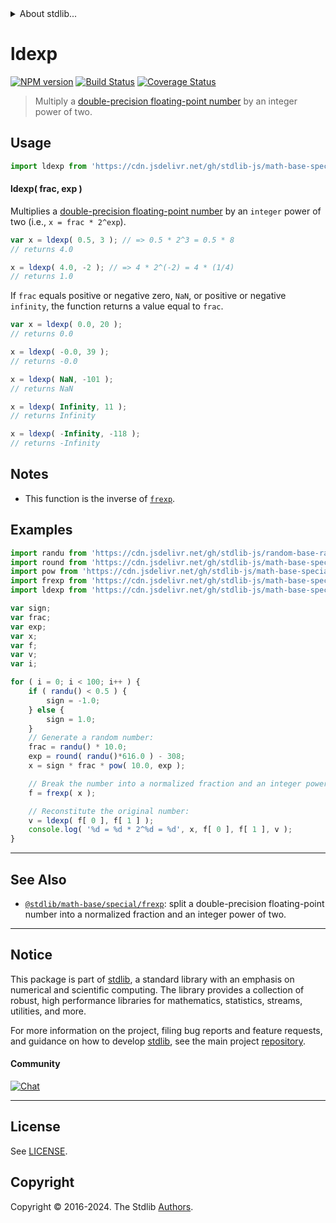 <!--

@license Apache-2.0

Copyright (c) 2022 The Stdlib Authors.

Licensed under the Apache License, Version 2.0 (the "License");
you may not use this file except in compliance with the License.
You may obtain a copy of the License at

   http://www.apache.org/licenses/LICENSE-2.0

Unless required by applicable law or agreed to in writing, software
distributed under the License is distributed on an "AS IS" BASIS,
WITHOUT WARRANTIES OR CONDITIONS OF ANY KIND, either express or implied.
See the License for the specific language governing permissions and
limitations under the License.

-->


<details>
  <summary>
    About stdlib...
  </summary>
  <p>We believe in a future in which the web is a preferred environment for numerical computation. To help realize this future, we've built stdlib. stdlib is a standard library, with an emphasis on numerical and scientific computation, written in JavaScript (and C) for execution in browsers and in Node.js.</p>
  <p>The library is fully decomposable, being architected in such a way that you can swap out and mix and match APIs and functionality to cater to your exact preferences and use cases.</p>
  <p>When you use stdlib, you can be absolutely certain that you are using the most thorough, rigorous, well-written, studied, documented, tested, measured, and high-quality code out there.</p>
  <p>To join us in bringing numerical computing to the web, get started by checking us out on <a href="https://github.com/stdlib-js/stdlib">GitHub</a>, and please consider <a href="https://opencollective.com/stdlib">financially supporting stdlib</a>. We greatly appreciate your continued support!</p>
</details>

# ldexp

[![NPM version][npm-image]][npm-url] [![Build Status][test-image]][test-url] [![Coverage Status][coverage-image]][coverage-url] <!-- [![dependencies][dependencies-image]][dependencies-url] -->

> Multiply a [double-precision floating-point number][ieee754] by an integer power of two.



<section class="usage">

## Usage

```javascript
import ldexp from 'https://cdn.jsdelivr.net/gh/stdlib-js/math-base-special-ldexp@v0.2.1-deno/mod.js';
```

#### ldexp( frac, exp )

Multiplies a [double-precision floating-point number][ieee754] by an `integer` power of two (i.e., `x = frac * 2^exp`).

```javascript
var x = ldexp( 0.5, 3 ); // => 0.5 * 2^3 = 0.5 * 8
// returns 4.0

x = ldexp( 4.0, -2 ); // => 4 * 2^(-2) = 4 * (1/4)
// returns 1.0
```

If `frac` equals positive or negative zero, `NaN`, or positive or negative `infinity`, the function returns a value equal to `frac`.

```javascript
var x = ldexp( 0.0, 20 );
// returns 0.0

x = ldexp( -0.0, 39 );
// returns -0.0

x = ldexp( NaN, -101 );
// returns NaN

x = ldexp( Infinity, 11 );
// returns Infinity

x = ldexp( -Infinity, -118 );
// returns -Infinity
```

<section class="usage">

<section class="notes">

## Notes

-   This function is the inverse of [`frexp`][@stdlib/math/base/special/frexp].

</section>

<!-- /.notes -->

<section class="examples">

## Examples

<!-- eslint no-undef: "error" -->

```javascript
import randu from 'https://cdn.jsdelivr.net/gh/stdlib-js/random-base-randu@deno/mod.js';
import round from 'https://cdn.jsdelivr.net/gh/stdlib-js/math-base-special-round@deno/mod.js';
import pow from 'https://cdn.jsdelivr.net/gh/stdlib-js/math-base-special-pow@deno/mod.js';
import frexp from 'https://cdn.jsdelivr.net/gh/stdlib-js/math-base-special-frexp@deno/mod.js';
import ldexp from 'https://cdn.jsdelivr.net/gh/stdlib-js/math-base-special-ldexp@v0.2.1-deno/mod.js';

var sign;
var frac;
var exp;
var x;
var f;
var v;
var i;

for ( i = 0; i < 100; i++ ) {
    if ( randu() < 0.5 ) {
        sign = -1.0;
    } else {
        sign = 1.0;
    }
    // Generate a random number:
    frac = randu() * 10.0;
    exp = round( randu()*616.0 ) - 308;
    x = sign * frac * pow( 10.0, exp );

    // Break the number into a normalized fraction and an integer power of two:
    f = frexp( x );

    // Reconstitute the original number:
    v = ldexp( f[ 0 ], f[ 1 ] );
    console.log( '%d = %d * 2^%d = %d', x, f[ 0 ], f[ 1 ], v );
}
```

</section>

<!-- /.examples -->

<!-- C interface documentation. -->



<!-- Section for related `stdlib` packages. Do not manually edit this section, as it is automatically populated. -->

<section class="related">

* * *

## See Also

-   <span class="package-name">[`@stdlib/math-base/special/frexp`][@stdlib/math/base/special/frexp]</span><span class="delimiter">: </span><span class="description">split a double-precision floating-point number into a normalized fraction and an integer power of two.</span>

</section>

<!-- /.related -->

<!-- Section for all links. Make sure to keep an empty line after the `section` element and another before the `/section` close. -->


<section class="main-repo" >

* * *

## Notice

This package is part of [stdlib][stdlib], a standard library with an emphasis on numerical and scientific computing. The library provides a collection of robust, high performance libraries for mathematics, statistics, streams, utilities, and more.

For more information on the project, filing bug reports and feature requests, and guidance on how to develop [stdlib][stdlib], see the main project [repository][stdlib].

#### Community

[![Chat][chat-image]][chat-url]

---

## License

See [LICENSE][stdlib-license].


## Copyright

Copyright &copy; 2016-2024. The Stdlib [Authors][stdlib-authors].

</section>

<!-- /.stdlib -->

<!-- Section for all links. Make sure to keep an empty line after the `section` element and another before the `/section` close. -->

<section class="links">

[npm-image]: http://img.shields.io/npm/v/@stdlib/math-base-special-ldexp.svg
[npm-url]: https://npmjs.org/package/@stdlib/math-base-special-ldexp

[test-image]: https://github.com/stdlib-js/math-base-special-ldexp/actions/workflows/test.yml/badge.svg?branch=v0.2.1
[test-url]: https://github.com/stdlib-js/math-base-special-ldexp/actions/workflows/test.yml?query=branch:v0.2.1

[coverage-image]: https://img.shields.io/codecov/c/github/stdlib-js/math-base-special-ldexp/main.svg
[coverage-url]: https://codecov.io/github/stdlib-js/math-base-special-ldexp?branch=main

<!--

[dependencies-image]: https://img.shields.io/david/stdlib-js/math-base-special-ldexp.svg
[dependencies-url]: https://david-dm.org/stdlib-js/math-base-special-ldexp/main

-->

[chat-image]: https://img.shields.io/gitter/room/stdlib-js/stdlib.svg
[chat-url]: https://app.gitter.im/#/room/#stdlib-js_stdlib:gitter.im

[stdlib]: https://github.com/stdlib-js/stdlib

[stdlib-authors]: https://github.com/stdlib-js/stdlib/graphs/contributors

[umd]: https://github.com/umdjs/umd
[es-module]: https://developer.mozilla.org/en-US/docs/Web/JavaScript/Guide/Modules

[deno-url]: https://github.com/stdlib-js/math-base-special-ldexp/tree/deno
[deno-readme]: https://github.com/stdlib-js/math-base-special-ldexp/blob/deno/README.md
[umd-url]: https://github.com/stdlib-js/math-base-special-ldexp/tree/umd
[umd-readme]: https://github.com/stdlib-js/math-base-special-ldexp/blob/umd/README.md
[esm-url]: https://github.com/stdlib-js/math-base-special-ldexp/tree/esm
[esm-readme]: https://github.com/stdlib-js/math-base-special-ldexp/blob/esm/README.md
[branches-url]: https://github.com/stdlib-js/math-base-special-ldexp/blob/main/branches.md

[stdlib-license]: https://raw.githubusercontent.com/stdlib-js/math-base-special-ldexp/main/LICENSE

[ieee754]: https://en.wikipedia.org/wiki/IEEE_754-1985

<!-- <related-links> -->

[@stdlib/math/base/special/frexp]: https://github.com/stdlib-js/math-base-special-frexp/tree/deno

<!-- </related-links> -->

</section>

<!-- /.links -->
